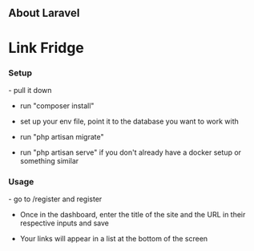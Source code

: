 
## About Laravel

<h1>Link Fridge</h1>

<h3>Setup</h3>
- pull it down

- run "composer install"

- set up your env file, point it to the database you want to work with

- run "php artisan migrate"

- run "php artisan serve" if you don't already have a docker setup or something similar

<h3>Usage</h3>
- go to /register and register


- Once in the dashboard, enter the title of the site and the URL in their respective inputs and save


- Your links will appear in a list at the bottom of the screen


